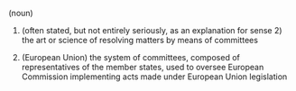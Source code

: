 (noun)

1. (often stated, but not entirely seriously, as an explanation for sense 2) the art or science of resolving matters by means of committees

2. (European Union) the system of committees, composed of representatives of the member states, used to oversee European Commission implementing acts made under European Union legislation